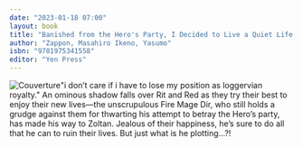 ```yaml
---
date: "2023-01-18 07:00"
layout: book
title: "Banished from the Hero's Party, I Decided to Live a Quiet Life in the Countryside, Vol. 3 "
author: "Zappon, Masahiro Ikeno, Yasumo"
isbn: "9781975341558"
editor: "Yen Press"
---
```

![Couverture](/img/9781975341558.jpg)"i don’t care if i have to lose my position as loggervian royalty."
An ominous shadow falls over Rit and Red as they try their best to enjoy their new lives—the unscrupulous Fire Mage Dir, who still holds a grudge against them for thwarting his attempt to betray the Hero’s party, has made his way to Zoltan. Jealous of their happiness, he’s sure to do all that he can to ruin their lives. But just what is he plotting...?!